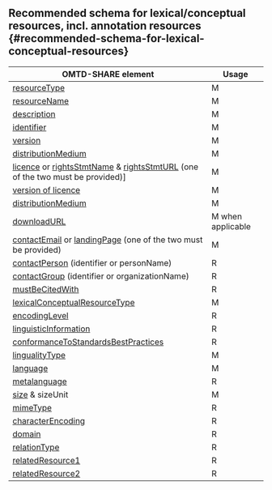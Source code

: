 ## ​Recommended schema for ​lexical/conceptual resources, incl. annotation resources {#recommended-schema-for-lexical-conceptual-resources}

| OMTD-SHARE element | Usage |
| --- | --- |
| [resourceType](\lcr_resourceType.md) | M |
| [resourceName](\lcr_resourceName.md) | M |
| [description](\lcr_description.md) | M |
| [identifier](\lcr_identifier.md) | M |
| [version](\lcr_version.md) | M |
| [distributionMedium](\lcr_distributionMedium.md) | M |
| [licence](\lcr_licence.md) or [rightsStmtName](\lcr_rightsStmtName.md) & [rightsStmtURL](\lcr_rightsStmtUrl.md) \(one of the two must be provided\)\] | M |
| [version of licence](\lcr_version_of_licence.md) | M |
| [distributionMedium](\lcr_distributionMedium.md) | M |
| [downloadURL](\lcr_downloadURL.md) | M when applicable |
| [contactEmail](\lcr_contactEmail.md) or [landingPage](\lcr_landingPage.md) \(one of the two must be provided\) | M |
| [contactPerson](\lcr_contactPerson.md) \(identifier or personName\) | R |
| [contactGroup](\lcr_contactGroup.md) \(identifier or organizationName\) | R |
| [mustBeCitedWith](\lcr_mustBeCitedWith.md) | R |
| [lexicalConceptualResourceType](\lcr_lexicalConceptualResourceType.md) | M |
| [encodingLevel](\lcr_encodingLevel.md) | R |
| [linguisticInformation](\lcr_linguisticInformation.md) | R |
| [conformanceToStandardsBestPractices](\lcr_conformanceToStandardsBestPractices.md) | R |
| [lingualityType](\lcr_lingualityType.md) | M |
| [language](\lcr_language.md) | M |
| [metalanguage](\lcr_metalanguage.md) | R |
| [size](\lcr_size.md) & sizeUnit | M |
| [mimeType](\lcr_mimeType.md) | R |
| [characterEncoding](\lcr_characterEncoding.md) | R |
| [domain](\lcr_domain.md) | R |
| [relationType](\lcr_relationType.md) | R |
| [relatedResource1](\lcr_relatedResource1.md) | R |
| [relatedResource2](\lcr_relatedResource2.md) | R |



